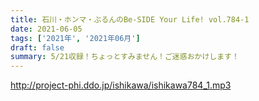 ```yaml
---
title: 石川・ホンマ・ぶるんのBe-SIDE Your Life! vol.784-1
date: 2021-06-05
tags: ['2021年', '2021年06月']
draft: false
summary: 5/21収録！ちょっとすみません！ご迷惑おかけします！
---
```


http://project-phi.ddo.jp/ishikawa/ishikawa784_1.mp3
